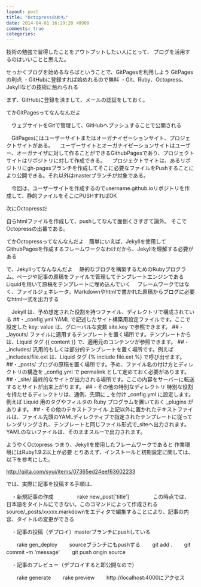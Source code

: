 ```yaml
---
layout: post
title: "Octopressのめも"
date: 2014-04-01 16:29:20 +0900
comments: true
categories: 
---
```

技術の勉強で習得したことをアウトプットしたい人にとって、
ブログを活用するのはいいことと思えた。
<!--more-->
せっかくブログを始めるならばということで、GitPagesを利用しよう
GitPagesの利点
・GitHubに登録すれば始めれるので無料
・Git、Ruby、Octopress、Jekyllなどの技術に触れられる

まず、GitHubに登録を済まして、メールの認証をしておく。

てかGitPagesってなんなんだよ

　ウェブサイトをGitで管理して、GitHubへプッシュすることで公開される

　GitPagesにはユーザーサイトまたはオーガナイゼーションサイト、プロジェクトサイトがある。
　ユーザーサイトとオーガナイゼーションサイトはユーザー、オーガナイザに対して作ることができるGithubPagesであり、プロジェクトサイトはリポジトリに対して作成できる。
　プロジェクトサイトは、あるリポジトリにgh-pagesブランチを作成してそこに必要なファイルをPushすることにより公開できる。それ以外はmasterブランチが対象である。

　今回は、ユーザーサイトを作成するのでusername.github.ioリポジトリを作成して、静的ファイルをそこにPUSHすればOK

次にOctopressだ

自らhtmlファイルを作成して、pushしてなんて面倒くさすぎて論外。
そこでOctopressの出番である。

てかOctopressってなんなんだよ　簡単にいえば、Jekyllを使用してGithubPagesを作成するフレームワークなわけだから、Jekyllを理解する必要がある

で、Jekyllってなんなんだよ
　静的なブログを構築するためのRubyプログラム。ページや記事の原稿をファイルで管理してテンプレートエンジンであるLiquidを用いて原稿をテンプレートに埋め込んでいく
　フレームワークではなく、ファイルジェネレータ。Markdownやhtmlで書かれた原稿からブログに必要なhtml一式を出力する

　Jekyll は、予め想定された役割を持つファイル、ディレクトリで構成されている
##・_config.yml
YAML で記述したサイト構築用設定ファイルです。ここで設定した key: value は、グローバルな変数 site.key で参照できます。
##・_layouts/
ファイルに適用するテンプレートを置く場所です。テンプレートからは、Liquid タグ {{ content }} で、適用元のコンテンツが参照できます。
##・_includes/
汎用的もしくは部分的テンプレートを置く場所です。例えば _includes/file.ext は、Liquid タグ {% include file.ext %} で呼び出せます。
##・_posts/
ブログの原稿を置く場所です。予め、ファイル名の付け方とディレクトリの構造を _config.yml で permalink として定めておく必要があります。
##・_site/
最終的なサイトが出力される場所です。ここの内容をサーバーに転送するとサイトが出来上がります。
##・その他の特別なディレクトリ
特別な役割を持たせるディレクトリは、通例、先頭に _ を付け _config.yml に設定します。例えば Liquid 用のタグやフィルタの Ruby プログラムを置いておく _plugins があります。
##・その他のテキストファイル
上記以外に置かれたテキストファイルは、ファイル先頭のYAMLディレクティブで指定されたテンプレートに従ってレンダリングされ、テンプレートと同じファイル形式で_siteへ出力されます。YAMLのないファイルは、そのままスルーで出力されます。

ようやくOctopress
つまり、Jekyllを使用したフレームワークであると
作業環境にはRuby1.9.2以上が必要
とりあえず、インストールと初期設定に関しては、以下を参考にした。

http://qiita.com/syui/items/07365ed24eef63602233

では、実際に記事を投稿する手順は、

　・新規記事の作成
　　
　　rake new_post['title']
　　
　　この時点では、日本語をタイトルにできない。このコマンドによって作成されるsource/_posts/xxxxx.markdownをエディタで編集することにより、記事の内容、タイトルの変更ができる

　・記事の投稿（デプロイ）masterブランチにpushしている

　　rake gen_deploy
　　sourceブランチにもpushする
　　git add .
　　git commit -m 'message'
　　git push origin source
　　

　・記事のプレビュー（デプロイすると即公開なので）

　　rake generate
　　rake preview
　　http://localhost:4000にアクセス

